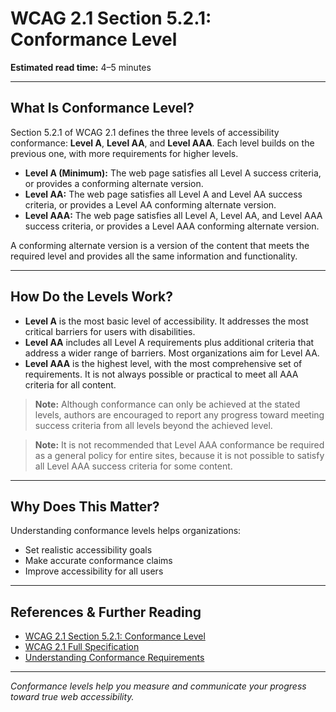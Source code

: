 <!---
title: 5.2.1 - Conformance Level
series: Making the Web Accessible for All
description: An in-depth explanation of WCAG 2.1 Section 5.2.1, Conformance Level—what it means, why it matters, and how to apply it.
keywords: wcag 5.2.1, conformance level, accessibility, web standards, level a, level aa, level aaa
image: WCAG-Series-5.2.1.png
imageAlt: Blue text on yellow background saying, "Web Content Accessibility Guidelines (WCAG) 5.2.1 Explained, Conformance Level"
status: published
date: 2025-07-08
excerpt: This section explains the three levels of WCAG 2.1 conformance (A, AA, AAA), what each means, and how to achieve and claim conformance.
previous: /wcag/WCAG-Guideline-5-1-Interpreting-Normative-Requirements-Explained, Guideline 5.1 - Interpreting Normative Requirements
next: /wcag/WCAG-Guideline-5-2-2-Full-Pages-Explained, Guideline 5.2.2 - Full Pages
--->

# **WCAG 2.1 Section 5.2.1: Conformance Level**

**Estimated read time:** 4–5 minutes

---

## **What Is Conformance Level?**

Section 5.2.1 of WCAG 2.1 defines the three levels of accessibility conformance: **Level A**, **Level AA**, and **Level AAA**. Each level builds on the previous one, with more requirements for higher levels.

- **Level A (Minimum):** The web page satisfies all Level A success criteria, or provides a conforming alternate version.
- **Level AA:** The web page satisfies all Level A and Level AA success criteria, or provides a Level AA conforming alternate version.
- **Level AAA:** The web page satisfies all Level A, Level AA, and Level AAA success criteria, or provides a Level AAA conforming alternate version.

A conforming alternate version is a version of the content that meets the required level and provides all the same information and functionality.

---

## **How Do the Levels Work?**

- **Level A** is the most basic level of accessibility. It addresses the most critical barriers for users with disabilities.
- **Level AA** includes all Level A requirements plus additional criteria that address a wider range of barriers. Most organizations aim for Level AA.
- **Level AAA** is the highest level, with the most comprehensive set of requirements. It is not always possible or practical to meet all AAA criteria for all content.

> **Note:** Although conformance can only be achieved at the stated levels, authors are encouraged to report any progress toward meeting success criteria from all levels beyond the achieved level.

> **Note:** It is not recommended that Level AAA conformance be required as a general policy for entire sites, because it is not possible to satisfy all Level AAA success criteria for some content.

---

## **Why Does This Matter?**

Understanding conformance levels helps organizations:

- Set realistic accessibility goals
- Make accurate conformance claims
- Improve accessibility for all users

---

## **References & Further Reading**

- [WCAG 2.1 Section 5.2.1: Conformance Level](https://www.w3.org/TR/WCAG21/#cc1)
- [WCAG 2.1 Full Specification](https://www.w3.org/TR/WCAG21/)
- [Understanding Conformance Requirements](https://www.w3.org/WAI/WCAG21/Understanding/conformance)

---

_Conformance levels help you measure and communicate your progress toward true web accessibility._
